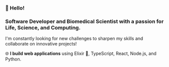 ### 👋 Hello! 

### Software Developer and Biomedical Scientist with a passion for Life, Science, and Computing.

I'm constantly looking for new challenges to sharpen my skills and collaborate on innovative projects!

🌐 **I build web applications** using Elixir 💜, TypeScript, React, Node.js, and Python.


<!--
**AndrGab/AndrGab** is a ✨ _special_ ✨ repository because its `README.md` (this file) appears on your GitHub profile.

Here are some ideas to get you started:

- 🔭 I’m currently working on ...
- 🌱 I’m currently learning ...
- 👯 I’m looking to collaborate on ...
- 🤔 I’m looking for help with ...
- 💬 Ask me about ...
- 📫 How to reach me: ...
- 😄 Pronouns: ...
- ⚡ Fun fact: ...
-->
